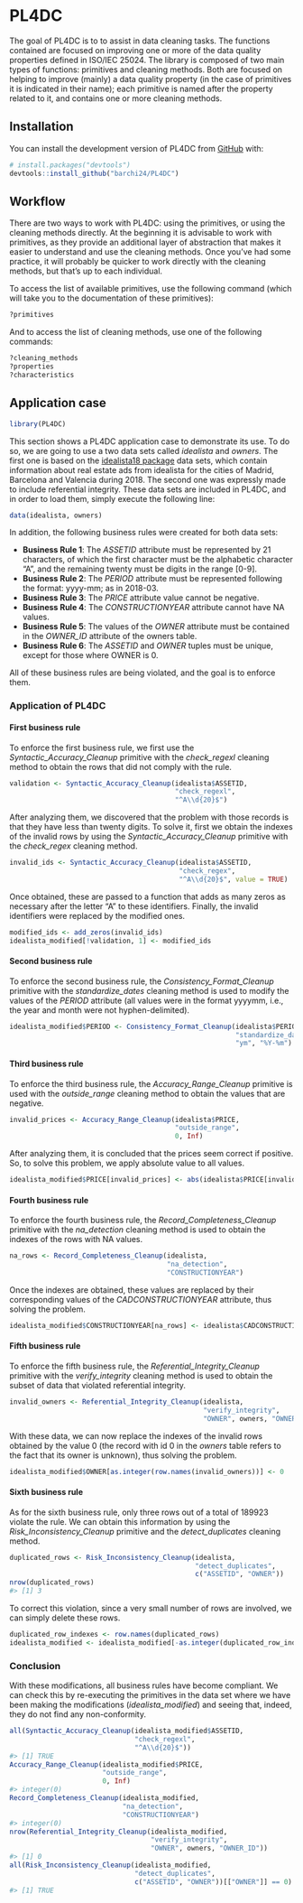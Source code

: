 
<!-- README.md is generated from README.Rmd. Please edit that file -->

# PL4DC

<!-- badges: start -->
<!-- badges: end -->

The goal of PL4DC is to to assist in data cleaning tasks. The functions
contained are focused on improving one or more of the data quality
properties defined in ISO/IEC 25024. The library is composed of two main
types of functions: primitives and cleaning methods. Both are focused on
helping to improve (mainly) a data quality property (in the case of
primitives it is indicated in their name); each primitive is named after
the property related to it, and contains one or more cleaning methods.

## Installation

You can install the development version of PL4DC from
[GitHub](https://github.com/) with:

``` r
# install.packages("devtools")
devtools::install_github("barchi24/PL4DC")
```

## Workflow

There are two ways to work with PL4DC: using the primitives, or using
the cleaning methods directly. At the beginning it is advisable to work
with primitives, as they provide an additional layer of abstraction that
makes it easier to understand and use the cleaning methods. Once you’ve
had some practice, it will probably be quicker to work directly with the
cleaning methods, but that’s up to each individual.

To access the list of available primitives, use the following command
(which will take you to the documentation of these primitives):

``` r
?primitives
```

And to access the list of cleaning methods, use one of the following
commands:

``` r
?cleaning_methods
?properties
?characteristics
```

## Application case

``` r
library(PL4DC)
```

This section shows a PL4DC application case to demonstrate its use. To
do so, we are going to use a two data sets called *idealista* and
*owners*. The first one is based on the [idealista18
package](https://github.com/paezha/idealista18 "Dataset source") data
sets, which contain information about real estate ads from idealista for
the cities of Madrid, Barcelona and Valencia during 2018. The second one
was expressly made to include referential integrity. These data sets are
included in PL4DC, and in order to load them, simply execute the
following line:

``` r
data(idealista, owners)
```

In addition, the following business rules were created for both data
sets:

- **Business Rule 1**: The *ASSETID* attribute must be represented by 21
  characters, of which the first character must be the alphabetic
  character “A”, and the remaining twenty must be digits in the range
  \[0-9\].
- **Business Rule 2**: The *PERIOD* attribute must be represented
  following the format: yyyy-mm; as in 2018-03.
- **Business Rule 3**: The *PRICE* attribute value cannot be negative.
- **Business Rule 4**: The *CONSTRUCTIONYEAR* attribute cannot have NA
  values.
- **Business Rule 5**: The values of the *OWNER* attribute must be
  contained in the *OWNER_ID* attribute of the owners table.
- **Business Rule 6**: The *ASSETID* and *OWNER* tuples must be unique,
  except for those where OWNER is 0.

All of these business rules are being violated, and the goal is to
enforce them.

### Application of PL4DC

#### First business rule

To enforce the first business rule, we first use the
*Syntactic_Accuracy_Cleanup* primitive with the *check_regexl* cleaning
method to obtain the rows that did not comply with the rule.

``` r
validation <- Syntactic_Accuracy_Cleanup(idealista$ASSETID,
                                         "check_regexl",
                                         "^A\\d{20}$")
```

After analyzing them, we discovered that the problem with those records
is that they have less than twenty digits. To solve it, first we obtain
the indexes of the invalid rows by using the
*Syntactic_Accuracy_Cleanup* primitive with the *check_regex* cleaning
method.

``` r
invalid_ids <- Syntactic_Accuracy_Cleanup(idealista$ASSETID,
                                          "check_regex",
                                          "^A\\d{20}$", value = TRUE)
```

Once obtained, these are passed to a function that adds as many zeros as
necessary after the letter “A” to these identifiers. Finally, the
invalid identifiers were replaced by the modified ones.

``` r
modified_ids <- add_zeros(invalid_ids)
idealista_modified[!validation, 1] <- modified_ids
```

#### Second business rule

To enforce the second business rule, the *Consistency_Format_Cleanup*
primitive with the *standardize_dates* cleaning method is used to modify
the values of the *PERIOD* attribute (all values were in the format
yyyymm, i.e., the year and month were not hyphen-delimited).

``` r
idealista_modified$PERIOD <- Consistency_Format_Cleanup(idealista$PERIOD,
                                                        "standardize_dates",
                                                        "ym", "%Y-%m")
```

#### Third business rule

To enforce the third business rule, the *Accuracy_Range_Cleanup*
primitive is used with the *outside_range* cleaning method to obtain the
values that are negative.

``` r
invalid_prices <- Accuracy_Range_Cleanup(idealista$PRICE,
                                         "outside_range",
                                         0, Inf)
```

After analyzing them, it is concluded that the prices seem correct if
positive. So, to solve this problem, we apply absolute value to all
values.

``` r
idealista_modified$PRICE[invalid_prices] <- abs(idealista$PRICE[invalid_prices])
```

#### Fourth business rule

To enforce the fourth business rule, the *Record_Completeness_Cleanup*
primitive with the *na_detection* cleaning method is used to obtain the
indexes of the rows with NA values.

``` r
na_rows <- Record_Completeness_Cleanup(idealista,
                                       "na_detection",
                                       "CONSTRUCTIONYEAR")
```

Once the indexes are obtained, these values are replaced by their
corresponding values of the *CADCONSTRUCTIONYEAR* attribute, thus
solving the problem.

``` r
idealista_modified$CONSTRUCTIONYEAR[na_rows] <- idealista$CADCONSTRUCTIONYEAR[na_rows]
```

#### Fifth business rule

To enforce the fifth business rule, the *Referential_Integrity_Cleanup*
primitive with the *verify_integrity* cleaning method is used to obtain
the subset of data that violated referential integrity.

``` r
invalid_owners <- Referential_Integrity_Cleanup(idealista,
                                                "verify_integrity",
                                                "OWNER", owners, "OWNER_ID")
```

With these data, we can now replace the indexes of the invalid rows
obtained by the value 0 (the record with id 0 in the *owners* table
refers to the fact that its owner is unknown), thus solving the problem.

``` r
idealista_modified$OWNER[as.integer(row.names(invalid_owners))] <- 0
```

#### Sixth business rule

As for the sixth business rule, only three rows out of a total of 189923
violate the rule. We can obtain this information by using the
*Risk_Inconsistency_Cleanup* primitive and the *detect_duplicates*
cleaning method.

``` r
duplicated_rows <- Risk_Inconsistency_Cleanup(idealista,
                                              "detect_duplicates",
                                              c("ASSETID", "OWNER"))
nrow(duplicated_rows)
#> [1] 3
```

To correct this violation, since a very small number of rows are
involved, we can simply delete these rows.

``` r
duplicated_row_indexes <- row.names(duplicated_rows)
idealista_modified <- idealista_modified[-as.integer(duplicated_row_indexes), ]
```

### Conclusion

With these modifications, all business rules have become compliant. We
can check this by re-executing the primitives in the data set where we
have been making the modifications (*idealista_modified*) and seeing
that, indeed, they do not find any non-conformity.

``` r
all(Syntactic_Accuracy_Cleanup(idealista_modified$ASSETID,
                               "check_regexl",
                               "^A\\d{20}$"))
#> [1] TRUE
Accuracy_Range_Cleanup(idealista_modified$PRICE,
                       "outside_range",
                       0, Inf)
#> integer(0)
Record_Completeness_Cleanup(idealista_modified,
                            "na_detection",
                            "CONSTRUCTIONYEAR")
#> integer(0)
nrow(Referential_Integrity_Cleanup(idealista_modified,
                                   "verify_integrity",
                                   "OWNER", owners, "OWNER_ID"))
#> [1] 0
all(Risk_Inconsistency_Cleanup(idealista_modified,
                               "detect_duplicates",
                               c("ASSETID", "OWNER"))[["OWNER"]] == 0)
#> [1] TRUE
```
